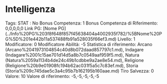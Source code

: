 # Intelligenza

Tags: STAT
: No
Bonus Competenza: 1
Bonus Competenza di Riferimento: 0,0,0,0,0
Link PG: [Nome PG] (../Info%20PG%203f8f648f857f45638404a4002935f782/%5BNome%20PG%5D%201e442b11a537488fb91a528035f66ef3.md)
Livello: 1
Modificatore: 0
Modificatore  Abilità: -5
Statistica di riferimento: Arcano (Arcano%2041973104854c40d8b072daad857797c1.md), Indagare (Indagare%2001c15ae701d14d5a8b7c0549aaf959f5.md), Natura (Natura%2059a1134b4de24c49b1cdbbe9a2ae8e54.md), Religione (Religione%20b9e01908fc194b62ac031f5a5c7c83ef.md), Storia (Storia%209c745dae5c3a4c95b7b162195b160aae.md)
Tiro Salvezza: 0
Valore: 10
Valore di riferimento: -5,-5,-5,-5,-5